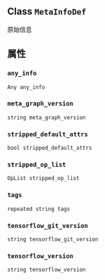

## Class  `MetaInfoDef` 
原始信息

## 属性


###  `any_info` 
 `Any any_info` 

###  `meta_graph_version` 
 `string meta_graph_version` 

###  `stripped_default_attrs` 
 `bool stripped_default_attrs` 

###  `stripped_op_list` 
 `OpList stripped_op_list` 

###  `tags` 
 `repeated string tags` 

###  `tensorflow_git_version` 
 `string tensorflow_git_version` 

###  `tensorflow_version` 
 `string tensorflow_version` 

